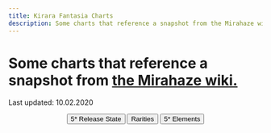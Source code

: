 ```yaml
---
title: Kirara Fantasia Charts
description: Some charts that reference a snapshot from the Mirahaze wiki.
---
```


# Some charts that reference a snapshot from [the Mirahaze wiki.](https://kirarafantasia.miraheze.org/wiki/Main_Page)
Last updated: 10.02.2020

<script src="assets/js/KiraraStats.js"></script>
<div style="text-align:center">
	<button id="button1">5* Release State</button>
	<button id="button2">Rarities</button>
	<button id="button3">5* Elements</button>
</div>
<div id="chartArea" class="ui-widget-content" style="width: 100%; height: 550px; margin: 20px auto;">
	<canvas id="myChart"></canvas>
</div>